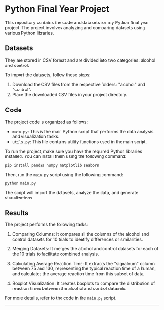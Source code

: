 # Python Final Year Project

This repository contains the code and datasets for my Python final year project. The project involves analyzing and comparing datasets using various Python libraries.

## Datasets

They are stored in CSV format and are divided into two categories: alcohol and control.

To import the datasets, follow these steps:

1. Download the CSV files from the respective folders: "alcohol" and "control".
2. Place the downloaded CSV files in your project directory.

## Code

The project code is organized as follows:

- `main.py`: This is the main Python script that performs the data analysis and visualization tasks.
- `utils.py`: This file contains utility functions used in the main script.

To run the project, make sure you have the required Python libraries installed. You can install them using the following command:
```shell
pip install pandas numpy matplotlib seaborn
```
Then, run the `main.py` script using the following command:
```shell
python main.py
```

The script will import the datasets, analyze the data, and generate visualizations.

## Results

The project performs the following tasks:

1. Comparing Columns: It compares all the columns of the alcohol and control datasets for 10 trials to identify differences or similarities.

2. Merging Datasets: It merges the alcohol and control datasets for each of the 10 trials to facilitate combined analysis.

3. Calculating Average Reaction Time: It extracts the "signalnum" column between 75 and 130, representing the typical reaction time of a human, and calculates the average reaction time from this subset of data.

4. Boxplot Visualization: It creates boxplots to compare the distribution of reaction times between the alcohol and control datasets.

For more details, refer to the code in the `main.py` script.

---

